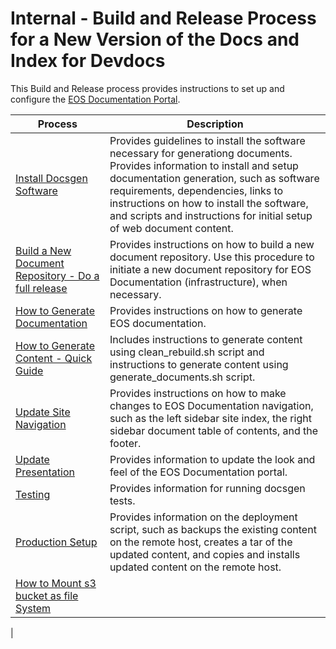 # Internal - Build and Release Process for a New Version of the Docs and Index for Devdocs
This Build and Release process provides instructions to set up and configure the [EOS Documentation Portal](https://docs.eosnetwork.com).

|Process | Description |
|---|---|
|[Install Docsgen Software](https://github.com/eosnetworkfoundation/docsgen/blob/fix-devrel%23181/docs/Docsgen-Install-Process.md) | Provides guidelines to install the software necessary for generationg documents. Provides information to install and setup documentation generation, such as software requirements, dependencies, links to instructions on how to install the software, and scripts and instructions for initial setup of web document content.|
|[Build a New Document Repository - Do a full release](https://github.com/eosnetworkfoundation/docsgen/blob/main/docs/How-To-Do-A-Full-Release.md)|Provides instructions on how to build a new document repository. Use this procedure to initiate a new document repository for EOS Documentation (infrastructure), when necessary.|
|[How to Generate Documentation](https://github.com/eosnetworkfoundation/docsgen/blob/fix-devrel%23181/docs/Document-Generation-Process.md)|Provides instructions on how to generate EOS documentation. |
|[How to Generate Content - Quick Guide](https://github.com/eosnetworkfoundation/docsgen/blob/fix-devrel%23181/docs/Generate-Content-Quick-Guide.md)|Includes instructions to generate content using clean_rebuild.sh script and instructions to generate content using generate_documents.sh script.|
|[Update Site Navigation](https://github.com/eosnetworkfoundation/devdocs/blob/main/docs/SiteNavigation.md)|Provides instructions on how to make changes to EOS Documentation navigation, such as the left sidebar site index, the right sidebar document table of contents, and the footer.|
|[Update Presentation](https://github.com/eosnetworkfoundation/docsgen/blob/fix-devrel%23181/docs/update-presentation.md)|Provides information to update the look and feel of the EOS Documentation portal.|
|[Testing](https://github.com/eosnetworkfoundation/docsgen/blob/fix-devrel%23181/docs/Testing.md)|Provides information for running docsgen tests.|
|[Production Setup](https://github.com/eosnetworkfoundation/docsgen/blob/fix-devrel%23181/docs/Production-Setup.md)|Provides information on the deployment script, such as backups the existing content on the remote host, creates a tar of the updated content, and copies and installs updated content on the remote host.|
|[How to Mount s3 bucket as file System](https://github.com/eosnetworkfoundation/docsgen/blob/fix-devrel%23181/docs/Mounting-s3-bucket-as-filesystem.md)||
|


